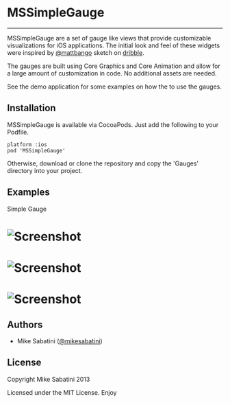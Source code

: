 
# MSSimpleGauge

* * * * * * * * * * *

MSSimpleGauge are a set of gauge like views that provide customizable visualizations for iOS applications. The initial look and feel of these widgets were inspired by [@mattbango](https://twitter.com/mattbango) sketch on [dribble](http://dribbble.com/shots/424678-Dashboard?list=users).

The gauges are built using Core Graphics and Core Animation and allow for a large amount of customization in code. No additional assets are needed.

See the demo application for some examples on how the to use the gauges.

## Installation

MSSimpleGauge is available via CocoaPods. Just add the following to your Podfile.

```
platform :ios
pod 'MSSimpleGauge'
```

Otherwise, download or clone the repository and copy the 'Gauges' directory into your project.

## Examples

Simple Gauge

# ![Screenshot](https://raw.github.com/sabymike/MSSimpleGauge/master/SimpleGauge/simple.png)

# ![Screenshot](https://raw.github.com/sabymike/MSSimpleGauge/master/SimpleGauge/range.png)

# ![Screenshot](https://raw.github.com/sabymike/MSSimpleGauge/master/SimpleGauge/annotated.png)

## Authors

* Mike Sabatini ([@mikesabatini](https://twitter.com/mikesabatini))

## License

Copyright Mike Sabatini 2013

Licensed under the MIT License. Enjoy
